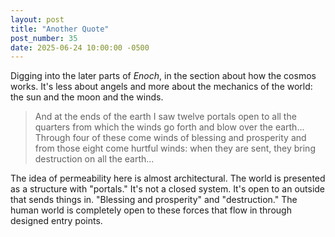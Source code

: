 ```yaml
---
layout: post
title: "Another Quote"
post_number: 35
date: 2025-06-24 10:00:00 -0500
---
```


Digging into the later parts of *Enoch*, in the section about how the cosmos works. It's less about angels and more about the mechanics of the world: the sun and the moon and the winds.

> And at the ends of the earth I saw twelve portals open to all the quarters from which the winds go forth and blow over the earth... Through four of these come winds of blessing and prosperity and from those eight come hurtful winds: when they are sent, they bring destruction on all the earth...

The idea of permeability here is almost architectural. The world is presented as a structure with "portals." It's not a closed system. It's open to an outside that sends things in. "Blessing and prosperity" and "destruction." The human world is completely open to these forces that flow in through designed entry points.
